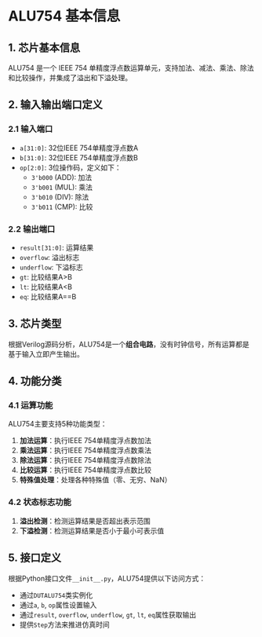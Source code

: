 # ALU754 基本信息

## 1. 芯片基本信息

ALU754 是一个 IEEE 754 单精度浮点数运算单元，支持加法、减法、乘法、除法和比较操作，并集成了溢出和下溢处理。

## 2. 输入输出端口定义

### 2.1 输入端口
- `a[31:0]`: 32位IEEE 754单精度浮点数A
- `b[31:0]`: 32位IEEE 754单精度浮点数B
- `op[2:0]`: 3位操作码，定义如下：
  - `3'b000` (ADD): 加法
  - `3'b001` (MUL): 乘法
  - `3'b010` (DIV): 除法
  - `3'b011` (CMP): 比较

### 2.2 输出端口
- `result[31:0]`: 运算结果
- `overflow`: 溢出标志
- `underflow`: 下溢标志
- `gt`: 比较结果A>B
- `lt`: 比较结果A<B
- `eq`: 比较结果A==B

## 3. 芯片类型

根据Verilog源码分析，ALU754是一个**组合电路**，没有时钟信号，所有运算都是基于输入立即产生输出。

## 4. 功能分类

### 4.1 运算功能
ALU754主要支持5种功能类型：
1. **加法运算**：执行IEEE 754单精度浮点数加法
2. **乘法运算**：执行IEEE 754单精度浮点数乘法
3. **除法运算**：执行IEEE 754单精度浮点数除法
4. **比较运算**：执行IEEE 754单精度浮点数比较
5. **特殊值处理**：处理各种特殊值（零、无穷、NaN）

### 4.2 状态标志功能
1. **溢出检测**：检测运算结果是否超出表示范围
2. **下溢检测**：检测运算结果是否小于最小可表示值

## 5. 接口定义

根据Python接口文件`__init__.py`，ALU754提供以下访问方式：
- 通过`DUTALU754`类实例化
- 通过`a`, `b`, `op`属性设置输入
- 通过`result`, `overflow`, `underflow`, `gt`, `lt`, `eq`属性获取输出
- 提供`Step`方法来推进仿真时间